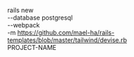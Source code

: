 rails new \
  --database postgresql \
  --webpack \
  -m https://github.com/mael-ha/rails-templates/blob/master/tailwind/devise.rb \
  PROJECT-NAME
